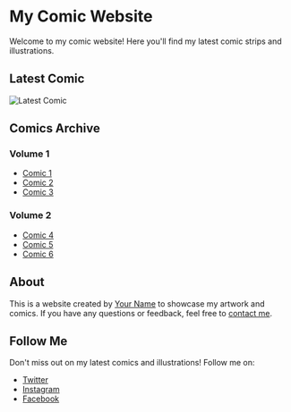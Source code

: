 # My Comic Website

Welcome to my comic website! Here you'll find my latest comic strips and illustrations. 

## Latest Comic

![Latest Comic](https://example.com/images/comic-01.jpg)

## Comics Archive

### Volume 1

- [Comic 1](https://example.com/comics/volume-1/comic-1)
- [Comic 2](https://example.com/comics/volume-1/comic-2)
- [Comic 3](https://example.com/comics/volume-1/comic-3)

### Volume 2

- [Comic 4](https://example.com/comics/volume-2/comic-4)
- [Comic 5](https://example.com/comics/volume-2/comic-5)
- [Comic 6](https://example.com/comics/volume-2/comic-6)

## About

This is a website created by [Your Name](https://example.com/about-me) to showcase my artwork and comics. If you have any questions or feedback, feel free to [contact me](https://example.com/contact). 

## Follow Me

Don't miss out on my latest comics and illustrations! Follow me on:

- [Twitter](https://twitter.com/my-twitter)
- [Instagram](https://instagram.com/my-instagram)
- [Facebook](https://facebook.com/my-facebook)
